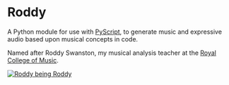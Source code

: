 # Roddy

A Python module for use with [PyScript](https://pyscript.net), to generate
music and expressive audio based upon musical concepts in code.

Named after Roddy Swanston, my musical analysis teacher at the
[Royal College of Music](https://rcm.ac.uk/).

[![Roddy being Roddy](https://img.youtube.com/vi/iEh1AVMjhD8/0.jpg)](https://www.youtube.com/watch?v=iEh1AVMjhD8)
